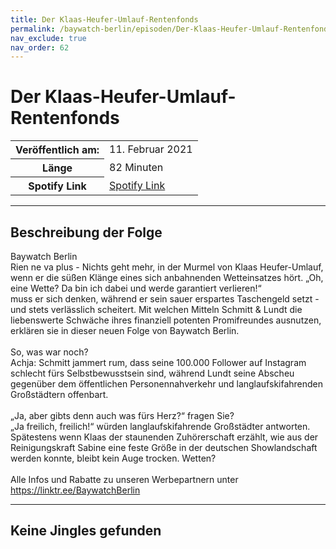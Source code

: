```yaml
---
title: Der Klaas-Heufer-Umlauf-Rentenfonds
permalink: /baywatch-berlin/episoden/Der-Klaas-Heufer-Umlauf-Rentenfonds
nav_exclude: true
nav_order: 62
---
```


# Der Klaas-Heufer-Umlauf-Rentenfonds
<table class="resp-table dcf-table dcf-table-responsive dcf-table-bordered dcf-table-striped dcf-w-100%">
                    <tbody>
                        <tr>
                            <th scope="row">Veröffentlich am:</th>
                            <td data-label="Veröffentlich am:">11. Februar 2021</td>
                        </tr>
                        <tr>
                            <th scope="row">Länge </th>
                            <td data-label="Länge ">82 Minuten</td>
                        </tr><tr>
                                <th scope="row">Spotify Link</th>
                                <td data-label="Spotify Link"><a href="https://open.spotify.com/episode/1c7CO4eWs5VogWhnX2AvBZ">Spotify Link</a></td>
                            </tr></tbody>
                </table>

***

## Beschreibung der Folge

<div>
Baywatch Berlin <br> Rien ne va plus - Nichts geht mehr, in der Murmel von Klaas Heufer-Umlauf, wenn er die süßen Klänge eines sich anbahnenden Wetteinsatzes hört. „Oh, eine Wette? Da bin ich dabei und werde garantiert verlieren!“  <br> muss er sich denken, während er sein sauer erspartes Taschengeld setzt - und stets verlässlich scheitert. Mit welchen Mitteln Schmitt & Lundt die liebenswerte Schwäche ihres finanziell potenten Promifreundes ausnutzen, erklären sie in dieser neuen Folge von Baywatch Berlin. <br>  <br> So, was war noch?  <br> Achja: Schmitt jammert rum, dass seine 100.000 Follower auf Instagram schlecht fürs Selbstbewusstsein sind, während Lundt seine Abscheu gegenüber dem öffentlichen Personennahverkehr und langlaufskifahrenden Großstädtern offenbart. <br>  <br> „Ja, aber gibts denn auch was fürs Herz?“ fragen Sie? <br> „Ja freilich, freilich!“ würden langlaufskifahrende Großstädter antworten. Spätestens wenn Klaas der staunenden Zuhörerschaft erzählt, wie aus der Reinigungskraft Sabine eine feste Größe in der deutschen Showlandschaft werden konnte, bleibt kein Auge trocken. Wetten? <br>  <br> Alle Infos und Rabatte zu unseren Werbepartnern unter <a href="https://linktr.ee/BaywatchBerlin">https://linktr.ee/BaywatchBerlin</a>  
</div>

***

## Keine Jingles gefunden